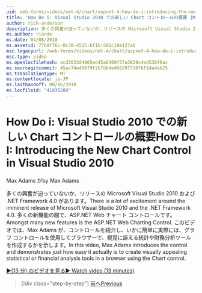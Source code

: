 ```yaml
---
uid: web-forms/videos/net-4/chart/aspnet-4-how-do-i-introducing-the-new-chart-control-in-visual-studio-2010
title: 'How Do i: Visual Studio 2010 での新しい Chart コントロールの概要 |Microsoft Docs'
author: rick-anderson
description: 多くの興奮が迫っていないか、リリースの Microsoft Visual Studio 2010 および .NET Framework 4.0 があります。 多くの新機能の間で、ASP.NET には.
ms.author: riande
ms.date: 04/08/2010
ms.assetid: 77b9f76c-0c38-4525-bf1b-581c19e127ab
msc.legacyurl: /web-forms/videos/net-4/chart/aspnet-4-how-do-i-introducing-the-new-chart-control-in-visual-studio-2010
msc.type: video
ms.openlocfilehash: acd3033d4865ed45ab369f5fa3839c4ed536f6ac
ms.sourcegitcommit: 45ac74e400f9f2b7dbded66297730f6f14a4eb25
ms.translationtype: MT
ms.contentlocale: ja-JP
ms.lasthandoff: 08/16/2018
ms.locfileid: "41835289"
---
```

<a name="how-do-i-introducing-the-new-chart-control-in-visual-studio-2010"></a><span data-ttu-id="621b0-104">How Do i: Visual Studio 2010 での新しい Chart コントロールの概要</span><span class="sxs-lookup"><span data-stu-id="621b0-104">How Do I: Introducing the New Chart Control in Visual Studio 2010</span></span>
====================
<span data-ttu-id="621b0-105">Max Adams が</span><span class="sxs-lookup"><span data-stu-id="621b0-105">by Max Adams</span></span>

<span data-ttu-id="621b0-106">多くの興奮が迫っていないか、リリースの Microsoft Visual Studio 2010 および .NET Framework 4.0 があります。</span><span class="sxs-lookup"><span data-stu-id="621b0-106">There is a lot of excitement around the imminent release of Microsoft Visual Studio 2010 and the .NET Framework 4.0.</span></span> <span data-ttu-id="621b0-107">多くの新機能の間で、ASP.NET Web チャート コントロールです。</span><span class="sxs-lookup"><span data-stu-id="621b0-107">Amongst many new features is the ASP.NET Web Charting Control.</span></span> <span data-ttu-id="621b0-108">このビデオでは、Max Adams が、コントロールを紹介し、いかに簡単に実際には、グラフ コントロールを使用してブラウザーで、視覚に訴える統計や財務分析ツールを作成するかを示します。</span><span class="sxs-lookup"><span data-stu-id="621b0-108">In this video, Max Adams introduces the control and demonstrates just how easy it actually is to create visually appealing statistical or financial analysis tools in a browser using the Chart control.</span></span>

[<span data-ttu-id="621b0-109">&#9654;(13 分) のビデオを見る</span><span class="sxs-lookup"><span data-stu-id="621b0-109">&#9654; Watch video (13 minutes)</span></span>](https://channel9.msdn.com/Blogs/ASP-NET-Site-Videos/aspnet-4-how-do-i-introducing-the-new-chart-control-in-visual-studio-2010)

> [!div class="step-by-step"]
> [<span data-ttu-id="621b0-110">前へ</span><span class="sxs-lookup"><span data-stu-id="621b0-110">Previous</span></span>](aspnet-4-quick-hit-chart-control.md)
